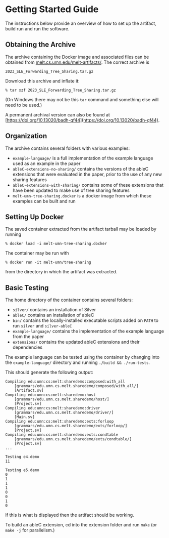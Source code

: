 # Getting Started Guide
The instructions below provide an overview of how to set up the artifact, build run and run the software.

## Obtaining the Archive

The archive containing the Docker image and associated files can be
obtained from
[melt.cs.umn.edu/melt-artifacts/](http://melt.cs.umn.edu/melt-artifacts/).
The correct archive is
```
2023_SLE_Forwarding_Tree_Sharing.tar.gz
```
Download this archive and inflate it:
```
% tar xzf 2023_SLE_Forwarding_Tree_Sharing.tar.gz
```
(On Windows there may not be this ``tar`` command and something else
will need to be used.)

A permanent archival version can also be found at [https://doi.org/10.13020/badh-qf44](https://doi.org/10.13020/badh-qf44).

## Organization

The archive contains several folders with various examples:
* `example-language/` is a full implementation of the example language used as an example in the paper
* `ableC-extensions-no-sharing/` contains the versions of the ableC extensions that were evaluated in the paper,
prior to the use of any new sharing features
* `ableC-extensions-with-sharing/` contains some of these extensions that have been updated to make use of tree sharing features
* `melt-umn-tree-sharing.docker` is a docker image from which these examples can be built and run

## Setting Up Docker

The saved container extracted from the artifact tarball may be loaded by running
```
% docker load -i melt-umn-tree-sharing.docker
```

The container may be run with
```
% docker run -it melt-umn/tree-sharing
```
from the directory in which the artifact was extracted.

## Basic Testing

The home directory of the container contains several folders:
* `silver/` contains an installation of Silver
* `ableC/` contains an installation of ableC
* `bin/` contains the locally-installed executable scripts added on `PATH` to run `silver` and `silver-ableC`
* `example-language/` contains the implementation of the example language from the paper
* `extensions/` contains the updated ableC extensions and their dependencies

The example language can be tested using the container by changing into
the `example-language/` directory and running `./build && ./run-tests`.

This should generate the following output:
```
Compiling edu:umn:cs:melt:sharedemo:composed:with_all
	[grammars/edu.umn.cs.melt.sharedemo/composed/with_all/]
	[Artifact.sv]
Compiling edu:umn:cs:melt:sharedemo:host
	[grammars/edu.umn.cs.melt.sharedemo/host/]
	[Project.sv]
Compiling edu:umn:cs:melt:sharedemo:driver
	[grammars/edu.umn.cs.melt.sharedemo/driver/]
	[Main.sv]
Compiling edu:umn:cs:melt:sharedemo:exts:forloop
	[grammars/edu.umn.cs.melt.sharedemo/exts/forloop/]
	[Project.sv]
Compiling edu:umn:cs:melt:sharedemo:exts:condtable
	[grammars/edu.umn.cs.melt.sharedemo/exts/condtable/]
	[Project.sv]
...

Testing e4.demo
11

Testing e5.demo
0
1
1
1
0
0
1
0
```
If this is what is displayed then the artifact should be working.

To build an ableC extension, cd into the extension folder and run `make` (or `make -j` for parallelism.)
